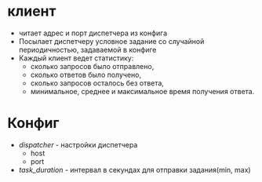 # клиент
* читает адрес и порт диспетчера из конфига 
* Посылает диспетчеру условное задание со случайной периодичностью, задаваемой в конфиге
* Каждый клиент ведет статистику:
    * сколько запросов было отправлено, 
    * сколько ответов было получено, 
    * сколько запросов осталось без ответа, 
    * минимальное, среднее и максимальное время получения ответа.


# Конфиг
* _dispatcher_ - настройки диспетчера 
    * host
    * port
* _task_duration_ - интервал в секундах для отправки задания(min, max) 

